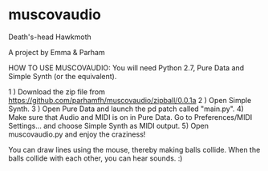 muscovaudio
===========

Death's-head Hawkmoth

A project by Emma & Parham

HOW TO USE MUSCOVAUDIO: 
You will need Python 2.7, Pure Data and Simple Synth (or the equivalent). 

1 ) Download the zip file from https://github.com/parhamfh/muscovaudio/zipball/0.0.1a
2 ) Open Simple Synth.
3 ) Open Pure Data and launch the pd patch called "main.py".
4) Make sure that Audio and MIDI is on in Pure Data. Go to Preferences/MIDI Settings… and choose Simple Synth as MIDI output. 
5) Open muscovaudio.py and enjoy the craziness!

You can draw lines using the mouse, thereby making balls collide. When the balls collide with each other, you can hear sounds. :) 